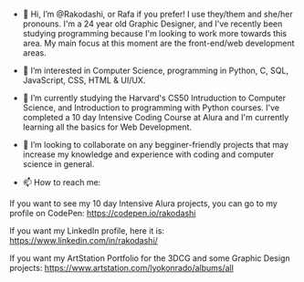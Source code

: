 - 👋 Hi, I’m @Rakodashi, or Rafa if you prefer! I use they/them and she/her pronouns. I'm a 24 year old Graphic Designer, and I've recently been studying programming because I'm looking to work more towards this area. My main focus at this moment are the front-end/web development areas.

- 👀 I’m interested in Computer Science, programming in Python, C, SQL, JavaScript, CSS, HTML & UI/UX.

- 🌱 I’m currently studying the Harvard's CS50 Intruduction to Computer Science, and Introduction to programming with Python courses. I've completed a 10  day Intensive Coding Course at Alura and I'm currently learning all the basics for Web Development.

- 💞️ I’m looking to collaborate on any begginer-friendly projects that may increase my knowledge and experience with coding and computer science in general.

- 📫 How to reach me:

If you want to see my 10 day Intensive Alura projects, you can go to my profile on CodePen:
https://codepen.io/rakodashi

If you want my LinkedIn profile, here it is:
https://www.linkedin.com/in/rakodashi/

If you want my ArtStation Portfolio for the 3DCG and some Graphic Design projects:
https://www.artstation.com/lyokonrado/albums/all
